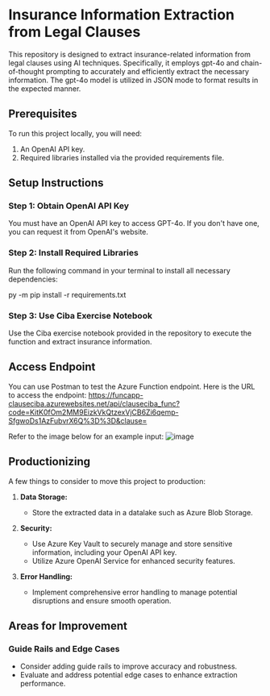 # Insurance Information Extraction from Legal Clauses

This repository is designed to extract insurance-related information from legal clauses using AI techniques. Specifically, it employs gpt-4o and chain-of-thought prompting to accurately and efficiently extract the necessary information. The gpt-4o model is utilized in JSON mode to format results in the expected manner.

## Prerequisites

To run this project locally, you will need:
1. An OpenAI API key.
2. Required libraries installed via the provided requirements file.

## Setup Instructions

### Step 1: Obtain OpenAI API Key
You must have an OpenAI API key to access GPT-4o. If you don't have one, you can request it from OpenAI's website.

### Step 2: Install Required Libraries
Run the following command in your terminal to install all necessary dependencies:

py -m pip install -r requirements.txt

### Step 3: Use Ciba Exercise Notebook
Use the Ciba exercise notebook provided in the repository to execute the function and extract insurance information.

## Access Endpoint
You can use Postman to test the Azure Function endpoint.
Here is the URL to access the endpoint: https://funcapp-clauseciba.azurewebsites.net/api/clauseciba_func?code=KitK0fOm2MM9EizkVkQtzexVjCB6Zi6qemp-SfgwoDs1AzFubvrX6Q%3D%3D&clause=

Refer to the image below for an example input:
![image](https://github.com/user-attachments/assets/2bb0a899-c96a-4547-b49a-994cbd219c05)


## Productionizing

A few things to consider to move this project to production:

1. **Data Storage:**
   - Store the extracted data in a datalake such as Azure Blob Storage.

2. **Security:**
   - Use Azure Key Vault to securely manage and store sensitive information, including your OpenAI API key.
   - Utilize Azure OpenAI Service for enhanced security features.

3. **Error Handling:**
   - Implement comprehensive error handling to manage potential disruptions and ensure smooth operation.

## Areas for Improvement

### Guide Rails and Edge Cases
- Consider adding guide rails to improve accuracy and robustness.
- Evaluate and address potential edge cases to enhance extraction performance.
